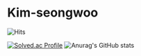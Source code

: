 # Kim-seongwoo

![Hits](https://hits.seeyoufarm.com/api/count/incr/badge.svg?url=https%3A%2F%2Fgithub.com%2Fkim-soohyeon&count_bg=%23FFDAC7&title_bg=%23FFADAD&icon=&icon_color=%23E7E7E7&title=hits&edge_flat=false)

[![Solved.ac Profile](http://mazassumnida.wtf/api/v2/generate_badge?boj=dskim0722)](https://solved.ac/dskim0722/) ![Anurag's GitHub stats](https://github-readme-stats.vercel.app/api?username=ASUNG0401&show_icons=true&theme=tokyonight)
